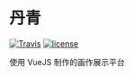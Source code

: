 # 丹青

[![Travis](https://img.shields.io/travis/InfiniteSword/danqing.svg)](https://travis-ci.org/InfiniteSword/danqing)
[![license](https://img.shields.io/github/license/InfiniteSword/danqing.svg)]()

使用 VueJS 制作的画作展示平台